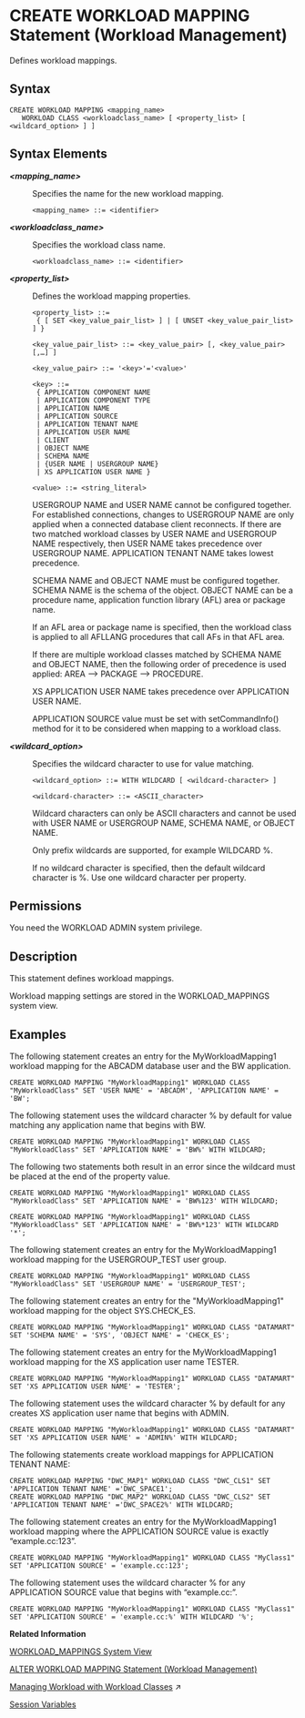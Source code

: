 <!-- loio996978a669b847ea89ca7f2cce41d916 -->

# CREATE WORKLOAD MAPPING Statement \(Workload Management\)

Defines workload mappings.



## Syntax

```
CREATE WORKLOAD MAPPING <mapping_name> 
   WORKLOAD CLASS <workloadclass_name> [ <property_list> [ <wildcard_option> ] ]
```



## Syntax Elements


<dl>
<dt><b>

*<mapping\_name\>*

</b></dt>
<dd>

Specifies the name for the new workload mapping.

```
<mapping_name> ::= <identifier>
```



</dd><dt><b>

*<workloadclass\_name\>*

</b></dt>
<dd>

Specifies the workload class name.

```
<workloadclass_name> ::= <identifier>
```



</dd><dt><b>

*<property\_list\>*

</b></dt>
<dd>

Defines the workload mapping properties.

```
<property_list> ::=
 { [ SET <key_value_pair_list> ] | [ UNSET <key_value_pair_list> ] }

<key_value_pair_list> ::= <key_value_pair> [, <key_value_pair> [,…] ]

<key_value_pair> ::= '<key>'='<value>'
```

```
<key> ::= 
 { APPLICATION COMPONENT NAME
 | APPLICATION COMPONENT TYPE 
 | APPLICATION NAME 
 | APPLICATION SOURCE
 | APPLICATION TENANT NAME
 | APPLICATION USER NAME 
 | CLIENT
 | OBJECT NAME
 | SCHEMA NAME 
 | {USER NAME | USERGROUP NAME}
 | XS APPLICATION USER NAME }
```

```
<value> ::= <string_literal>
```

USERGROUP NAME and USER NAME cannot be configured together. For established connections, changes to USERGROUP NAME are only applied when a connected database client reconnects. If there are two matched workload classes by USER NAME and USERGROUP NAME respectively, then USER NAME takes precedence over USERGROUP NAME. APPLICATION TENANT NAME takes lowest precedence.

SCHEMA NAME and OBJECT NAME must be configured together. SCHEMA NAME is the schema of the object. OBJECT NAME can be a procedure name, application function library \(AFL\) area or package name.

If an AFL area or package name is specified, then the workload class is applied to all AFLLANG procedures that call AFs in that AFL area.

If there are multiple workload classes matched by SCHEMA NAME and OBJECT NAME, then the following order of precedence is used applied: AREA --\> PACKAGE --\> PROCEDURE.

XS APPLICATION USER NAME takes precedence over APPLICATION USER NAME.

APPLICATION SOURCE value must be set with setCommandInfo\(\) method for it to be considered when mapping to a workload class.



</dd><dt><b>

*<wildcard\_option\>*

</b></dt>
<dd>

Specifies the wildcard character to use for value matching.

```
<wildcard_option> ::= WITH WILDCARD [ <wildcard-character> ]

<wildcard-character> ::= <ASCII_character>
```

Wildcard characters can only be ASCII characters and cannot be used with USER NAME or USERGROUP NAME, SCHEMA NAME, or OBJECT NAME.

Only prefix wildcards are supported, for example WILDCARD %.

If no wildcard character is specified, then the default wildcard character is %. Use one wildcard character per property.



</dd>
</dl>



<a name="loio996978a669b847ea89ca7f2cce41d916__section_fvl_skx_4bb"/>

## Permissions

You need the WORKLOAD ADMIN system privilege.



## Description

This statement defines workload mappings.

Workload mapping settings are stored in the WORKLOAD\_MAPPINGS system view.



## Examples

The following statement creates an entry for the MyWorkloadMapping1 workload mapping for the ABCADM database user and the BW application.

```
CREATE WORKLOAD MAPPING "MyWorkloadMapping1" WORKLOAD CLASS "MyWorkloadClass" SET 'USER NAME' = 'ABCADM', 'APPLICATION NAME' = 'BW';
```

The following statement uses the wildcard character % by default for value matching any application name that begins with BW.

```
CREATE WORKLOAD MAPPING "MyWorkloadMapping1" WORKLOAD CLASS "MyWorkloadClass" SET 'APPLICATION NAME' = 'BW%' WITH WILDCARD;
```

The following two statements both result in an error since the wildcard must be placed at the end of the property value.

```
CREATE WORKLOAD MAPPING "MyWorkloadMapping1" WORKLOAD CLASS "MyWorkloadClass" SET 'APPLICATION NAME' = 'BW%123' WITH WILDCARD;
```

```
CREATE WORKLOAD MAPPING "MyWorkloadMapping1" WORKLOAD CLASS "MyWorkloadClass" SET 'APPLICATION NAME' = 'BW%*123' WITH WILDCARD '*';
```

The following statement creates an entry for the MyWorkloadMapping1 workload mapping for the USERGROUP\_TEST user group.

```
CREATE WORKLOAD MAPPING "MyWorkloadMapping1" WORKLOAD CLASS "MyWorkloadClass" SET 'USERGROUP NAME' = 'USERGROUP_TEST';
```

The following statement creates an entry for the "MyWorkloadMapping1" workload mapping for the object SYS.CHECK\_ES.

```
CREATE WORKLOAD MAPPING "MyWorkloadMapping1" WORKLOAD CLASS "DATAMART" SET 'SCHEMA NAME' = 'SYS', 'OBJECT NAME' = 'CHECK_ES';
```

The following statement creates an entry for the MyWorkloadMapping1 workload mapping for the XS application user name TESTER.

```
CREATE WORKLOAD MAPPING "MyWorkloadMapping1" WORKLOAD CLASS "DATAMART" SET 'XS APPLICATION USER NAME' = 'TESTER';
```

The following statement uses the wildcard character % by default for any creates XS application user name that begins with ADMIN.

```
CREATE WORKLOAD MAPPING "MyWorkloadMapping1" WORKLOAD CLASS "DATAMART" SET 'XS APPLICATION USER NAME' = 'ADMIN%' WITH WILDCARD;
```

The following statements create workload mappings for APPLICATION TENANT NAME:

```
CREATE WORKLOAD MAPPING "DWC_MAP1" WORKLOAD CLASS "DWC_CLS1" SET 'APPLICATION TENANT NAME' ='DWC_SPACE1';
CREATE WORKLOAD MAPPING "DWC_MAP2" WORKLOAD CLASS "DWC_CLS2" SET 'APPLICATION TENANT NAME' ='DWC_SPACE2%' WITH WILDCARD;

```

The following statement creates an entry for the MyWorkloadMapping1 workload mapping where the APPLICATION SOURCE value is exactly “example.cc:123”.

```
CREATE WORKLOAD MAPPING "MyWorkloadMapping1" WORKLOAD CLASS "MyClass1" SET 'APPLICATION SOURCE' = 'example.cc:123';
```

The following statement uses the wildcard character % for any APPLICATION SOURCE value that begins with “example.cc:”.

```
CREATE WORKLOAD MAPPING "MyWorkloadMapping1" WORKLOAD CLASS "MyClass1" SET 'APPLICATION SOURCE' = 'example.cc:%' WITH WILDCARD '%';
```

**Related Information**  


[WORKLOAD\_MAPPINGS System View](../../020-System-Views-Reference/021-System-Views/workload-mappings-system-view-89a0660.md "Provides information about available workload mappings.")

[ALTER WORKLOAD MAPPING Statement \(Workload Management\)](alter-workload-mapping-statement-workload-management-81fc16b.md "Changes workload mappings.")

[Managing Workload with Workload Classes](https://help.sap.com/viewer/f9c5015e72e04fffa14d7d4f7267d897/2023_2_QRC/en-US/5066181717df4110931271d1efd84cbc.html "You can manage workload in SAP HANA by creating workload classes and workload class mappings. Appropriate workload parameters are then dynamically applied to each client session.") :arrow_upper_right:

[Session Variables](../session-variables-a16678c.md " 		 		 		 		 		 		 	")

